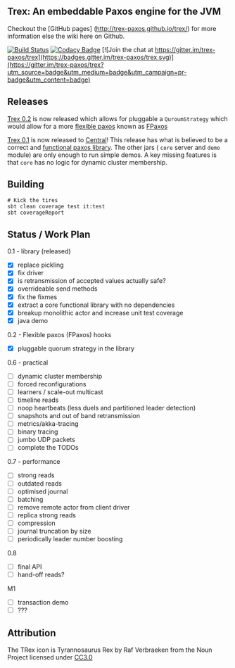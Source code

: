## Trex: An embeddable Paxos engine for the JVM

Checkout the [GitHub pages] (http://trex-paxos.github.io/trex/) for more information else the wiki here on Github.

[![Build Status](https://travis-ci.org/trex-paxos/trex.svg?branch=master)](https://travis-ci.org/trex-paxos/trex)
[![Codacy Badge](https://www.codacy.com/project/badge/73b345d5a4c74a4d9d458596e64fe212)](https://www.codacy.com/app/simbo1905remixed/trex)
[![Join the chat at https://gitter.im/trex-paxos/trex](https://badges.gitter.im/trex-paxos/trex.svg)](https://gitter.im/trex-paxos/trex?utm_source=badge&utm_medium=badge&utm_campaign=pr-badge&utm_content=badge)

## Releases

[Trex 0.2](https://github.com/trex-paxos/trex/tree/0.2) is now released which allows for pluggable a `QuroumStrategy` which would allow for a more [flexible paxos](https://ssougou.blogspot.co.uk/2016/08/a-more-flexible-paxos.html?m=1) known as [FPaxos](https://arxiv.org/pdf/1608.06696v1.pdf)

[Trex 0.1](https://github.com/trex-paxos/trex/tree/0.1) is now released to [Central](http://search.maven.org/#search%7Cga%7C1%7Cg%3A%22com.github.trex-paxos%22)! This release has what is believed to be a correct and [functional paxos library](http://search.maven.org/#artifactdetails%7Ccom.github.trex-paxos%7Ctrex-library_2.11%7C0.1%7Cjar). The other jars ( `core` server and `demo` module) are only enough to run simple demos. A key missing features is that `core` has no logic for dynamic cluster membership. 

## Building

```
# Kick the tires
sbt clean coverage test it:test
sbt coverageReport
```

## Status /  Work Plan

0.1 - library (released)

- [x] replace pickling
- [x] fix driver
- [x] is retransmission of accepted values actually safe?
- [x] overrideable send methods
- [x] fix the fixmes
- [x] extract a core functional library with no dependencies
- [x] breakup monolithic actor and increase unit test coverage
- [x] java demo

0.2 - Flexible paxos (FPaxos) hooks

- [x] pluggable quorum strategy in the library

0.6 - practical
- [ ] dynamic cluster membership
- [ ] forced reconfigurations
- [ ] learners / scale-out multicast
- [ ] timeline reads
- [ ] noop heartbeats (less duels and partitioned leader detection)
- [ ] snapshots and out of band retransmission
- [ ] metrics/akka-tracing
- [ ] binary tracing 
- [ ] jumbo UDP packets
- [ ] complete the TODOs

0.7 - performance

- [ ] strong reads
- [ ] outdated reads
- [ ] optimised journal 
- [ ] batching 
- [ ] remove remote actor from client driver
- [ ] replica strong reads
- [ ] compression 
- [ ] journal truncation by size 
- [ ] periodically leader number boosting

0.8 

- [ ] final API
- [ ] hand-off reads? 

M1

- [ ] transaction demo
- [ ] ???

## Attribution

The TRex icon is Tyrannosaurus Rex by Raf Verbraeken from the Noun Project licensed under [CC3.0](http://creativecommons.org/licenses/by/3.0/us/)

